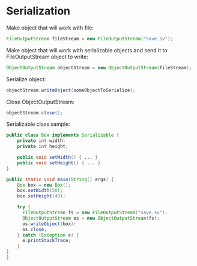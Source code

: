 Serialization
=============

Make object that will work with file:
```java
FileOutputStream fileStream = new FileOutputStream("Save.sv");
```

Make object that will work with serializable objects and send it to FileOutputStream object to write:
```java
ObjectOutputStream objectStream = new ObjectOutputStream(fileStream);
```

Serialize object:
```java
objectStream.writeObject(someObjectToSerialize);
```

Close ObjectOutputStream:
```java
objectStream.close();
```

Serializable class sample:
```java
public class Box implements Serializable {
    private int width;
    private int height;

    public void setWidth() { ... }
    public void setHeight() { ... }
}

public static void main(String[] args) {
    Box box = new Box();
    box.setWidth(50);
    box.setHeight(40);

    try {
      FileOutputStream fs = new FileOutputStream("save.sv");
      ObjectOutputStream os = new ObjectOutputStream(fs);
      os.writeObject(box);
      os.close;
    } catch (Exception e) {
      e.printStackTrace;
    }
}
}
```
